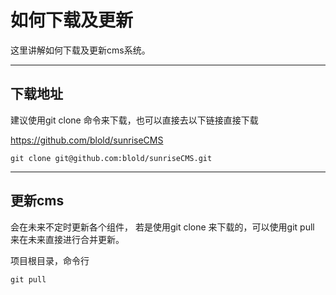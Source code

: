 # 如何下载及更新

这里讲解如何下载及更新cms系统。

----

## 下载地址

建议使用git clone  命令来下载，也可以直接去以下链接直接下载

https://github.com/blold/sunriseCMS



``` 
git clone git@github.com:blold/sunriseCMS.git
```



----



## 更新cms

会在未来不定时更新各个组件， 若是使用git clone 来下载的，可以使用git pull 来在未来直接进行合并更新。 



项目根目录，命令行

``` 
git pull
```



